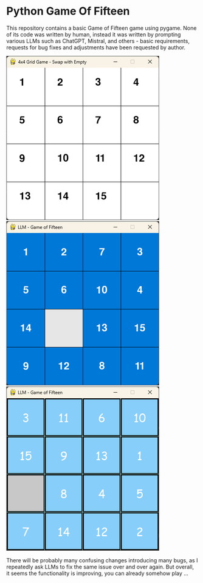 # Python Game Of Fifteen
This repository contains a basic Game of Fifteen game using pygame. None of its code was written by human, instead it was written by prompting various LLMs such as ChatGPT, Mistral, and others - basic requirements, requests for bug fixes and adjustments have been requested by author.

![alt text](screen1.png)
![alt text](screen2.png)
![alt text](screen3.png)

There will be probably many confusing changes introducing many bugs, as I repeatedly ask LLMs to fix the same issue over and over again. But overall, it seems the functionality is improving, you can already somehow play ... 

